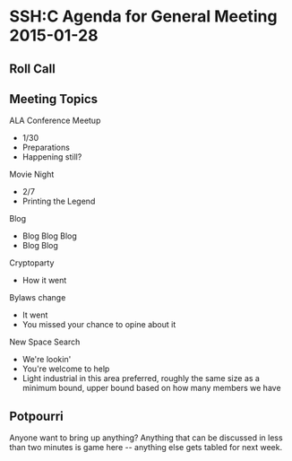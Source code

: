 SSH:C Agenda for General Meeting 2015-01-28
===========================================

Roll Call
---------


Meeting Topics
--------------

ALA Conference Meetup
- 1/30
- Preparations
- Happening still?

Movie Night
- 2/7
- Printing the Legend

Blog
- Blog Blog Blog
- Blog Blog

Cryptoparty
- How it went

Bylaws change
- It went
- You missed your chance to opine about it

New Space Search
- We're lookin'
- You're welcome to help
- Light industrial in this area preferred, roughly the same size as a minimum bound, upper bound based on how many members we have

Potpourri
--------
Anyone want to bring up anything? Anything that can be discussed in less than two minutes is game here -- anything else gets tabled for next week.

